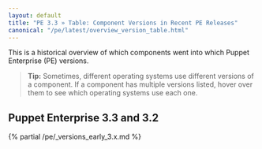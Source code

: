 ```yaml
---
layout: default
title: "PE 3.3 » Table: Component Versions in Recent PE Releases"
canonical: "/pe/latest/overview_version_table.html"
---
```



This is a historical overview of which components went into which Puppet Enterprise (PE) versions.

> **Tip:** Sometimes, different operating systems use different versions of a component. If a component has multiple versions listed, hover over them to see which operating systems use each one.

## Puppet Enterprise 3.3 and 3.2

{% partial /pe/_versions_early_3.x.md %}
